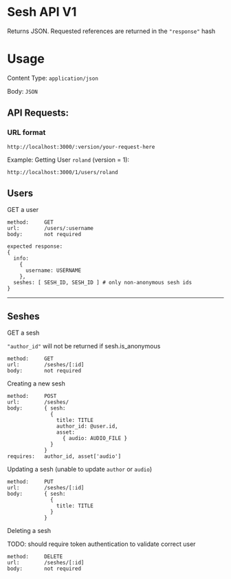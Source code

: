 Sesh API V1
======================================================================

Returns JSON.  Requested references are returned in the `"response"` hash


Usage
======================================================================

Content Type: `application/json`

Body: `JSON`

API Requests:
----------------------------------------------------------------------
### URL format
    http://localhost:3000/:version/your-request-here

Example: Getting User `roland`  (version = 1):

    http://localhost:3000/1/users/roland

## Users

GET a user

    method:     GET
    url:        /users/:username
    body:       not required

    expected response:
    {
      info:
        {
          username: USERNAME
        },
      seshes: [ SESH_ID, SESH_ID ] # only non-anonymous sesh ids
    }


----------------------------------------------------------------------

## Seshes

GET a sesh

`"author_id"` will not be returned if sesh.is_anonymous

    method:     GET
    url:        /seshes/[:id]
    body:       not required


Creating a new sesh

    method:     POST
    url:        /seshes/
    body:       { sesh:
                  {
                    title: TITLE
                    author_id: @user.id,
                    asset:
                      { audio: AUDIO_FILE }
                  }
                }
    requires:   author_id, asset['audio']

Updating a sesh (unable to update `author` or `audio`)

    method:     PUT
    url:        /seshes/[:id]
    body:       { sesh:
                  {
                    title: TITLE
                  }
                }

Deleting a sesh

TODO: should require token authentication to validate correct user

    method:     DELETE
    url:        /seshes/[:id]
    body:       not required
